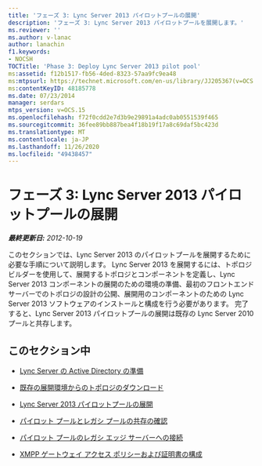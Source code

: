 ```yaml
---
title: 'フェーズ 3: Lync Server 2013 パイロットプールの展開'
description: 'フェーズ 3: Lync Server 2013 パイロットプールを展開します。'
ms.reviewer: ''
ms.author: v-lanac
author: lanachin
f1.keywords:
- NOCSH
TOCTitle: 'Phase 3: Deploy Lync Server 2013 pilot pool'
ms:assetid: f12b1517-fb56-4ded-8323-57aa9fc9ea48
ms:mtpsurl: https://technet.microsoft.com/en-us/library/JJ205367(v=OCS.15)
ms:contentKeyID: 48185778
ms.date: 07/23/2014
manager: serdars
mtps_version: v=OCS.15
ms.openlocfilehash: f72f0cdd2e7d3b9e29891a4adc0ab0551539f465
ms.sourcegitcommit: 36fee89bb887bea4f18b19f17a8c69daf5bc423d
ms.translationtype: MT
ms.contentlocale: ja-JP
ms.lasthandoff: 11/26/2020
ms.locfileid: "49438457"
---
```

# <a name="phase-3-deploy-lync-server-2013-pilot-pool"></a>フェーズ 3: Lync Server 2013 パイロットプールの展開

<div data-xmlns="http://www.w3.org/1999/xhtml">

<div class="topic" data-xmlns="http://www.w3.org/1999/xhtml" data-msxsl="urn:schemas-microsoft-com:xslt" data-cs="https://msdn.microsoft.com/">

<div data-asp="https://msdn2.microsoft.com/asp">



</div>

<div id="mainSection">

<div id="mainBody">

<span> </span>

_**最終更新日:** 2012-10-19_

このセクションでは、Lync Server 2013 のパイロットプールを展開するために必要な手順について説明します。 Lync Server 2013 を展開するには、トポロジビルダーを使用して、展開するトポロジとコンポーネントを定義し、Lync Server 2013 コンポーネントの展開のための環境の準備、最初のフロントエンドサーバーでのトポロジの設計の公開、展開用のコンポーネントのための Lync Server 2013 ソフトウェアのインストールと構成を行う必要があります。 完了すると、Lync Server 2013 パイロットプールの展開は既存の Lync Server 2010 プールと共存します。

<div>

## <a name="in-this-section"></a>このセクション中

  - [Lync Server の Active Directory の準備](prepare-active-directory-for-lync-server.md)

  - [既存の展開環境からのトポロジのダウンロード](download-topology-from-existing-deployment.md)

  - [Lync Server 2013 パイロットプールの展開](deploy-lync-server-2013-pilot-pool.md)

  - [パイロット プールとレガシ プールの共存の確認](verify-pilot-pool-coexistence-with-legacy-pool.md)

  - [パイロット プールのレガシ エッジ サーバーへの接続](connect-pilot-pool-to-legacy-edge-servers.md)

  - [XMPP ゲートウェイ アクセス ポリシーおよび証明書の構成](configure-xmpp-gateway-access-policies-and-certificates.md)

</div>

</div>

<span> </span>

</div>

</div>

</div>

